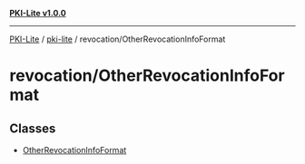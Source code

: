 [**PKI-Lite v1.0.0**](../../../README.md)

---

[PKI-Lite](../../../README.md) / [pki-lite](../../README.md) / revocation/OtherRevocationInfoFormat

# revocation/OtherRevocationInfoFormat

## Classes

- [OtherRevocationInfoFormat](classes/OtherRevocationInfoFormat.md)
